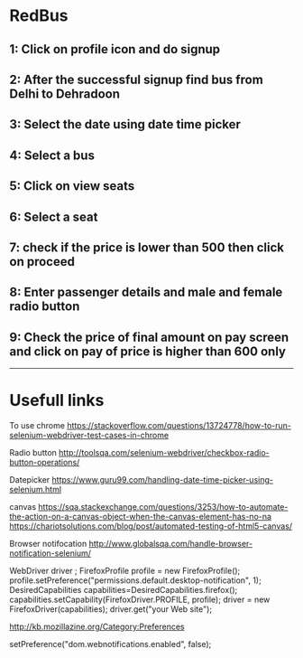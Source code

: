 # RedBus


1: Click on profile icon and do signup
---------------------------------------
2: After the successful signup find bus from Delhi to Dehradoon
------------------------
3: Select the date  using date time picker
-------------------
4: Select a bus 
-------------------
5: Click on view seats
-------------------
6: Select a seat
-------------------
7: check if the price is lower than 500 then click on  proceed
-------------------
8: Enter passenger details and male and female radio button
-------------------
9: Check the price of final amount on pay screen and click on pay of price is higher than 600 only
--------------------------------------

----------------------------------------------------------------------------------------------

# Usefull links

To use chrome
https://stackoverflow.com/questions/13724778/how-to-run-selenium-webdriver-test-cases-in-chrome

Radio button
http://toolsqa.com/selenium-webdriver/checkbox-radio-button-operations/

Datepicker
https://www.guru99.com/handling-date-time-picker-using-selenium.html

canvas
https://sqa.stackexchange.com/questions/3253/how-to-automate-the-action-on-a-canvas-object-when-the-canvas-element-has-no-na
https://chariotsolutions.com/blog/post/automated-testing-of-html5-canvas/

Browser notifocation
http://www.globalsqa.com/handle-browser-notification-selenium/



WebDriver driver ;
        FirefoxProfile profile = new FirefoxProfile();
        profile.setPreference("permissions.default.desktop-notification", 1);
        DesiredCapabilities capabilities=DesiredCapabilities.firefox();
        capabilities.setCapability(FirefoxDriver.PROFILE, profile);
        driver = new FirefoxDriver(capabilities);
        driver.get("your Web site"); 

http://kb.mozillazine.org/Category:Preferences

setPreference("dom.webnotifications.enabled", false);
